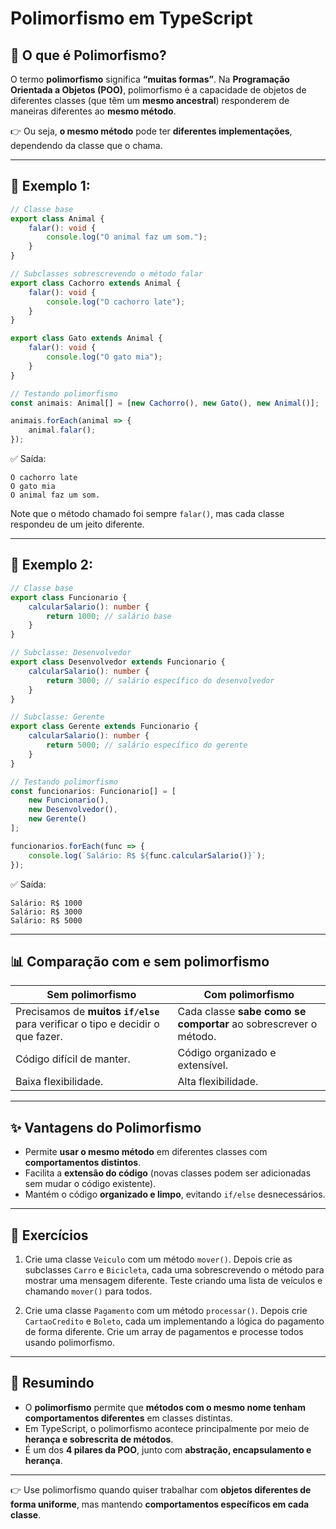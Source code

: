 # Polimorfismo em TypeScript

## 📌 O que é Polimorfismo?

O termo **polimorfismo** significa **“muitas formas”**.
Na **Programação Orientada a Objetos (POO)**, polimorfismo é a capacidade de objetos de diferentes classes (que têm um **mesmo ancestral**) responderem de maneiras diferentes ao **mesmo método**.

👉 Ou seja, **o mesmo método** pode ter **diferentes implementações**, dependendo da classe que o chama.

---

## 📌 Exemplo 1:

```typescript
// Classe base
export class Animal {
    falar(): void {
        console.log("O animal faz um som.");
    }
}

// Subclasses sobrescrevendo o método falar
export class Cachorro extends Animal {
    falar(): void {
        console.log("O cachorro late");
    }
}

export class Gato extends Animal {
    falar(): void {
        console.log("O gato mia");
    }
}

// Testando polimorfismo
const animais: Animal[] = [new Cachorro(), new Gato(), new Animal()];

animais.forEach(animal => {
    animal.falar(); 
});
```

✅ Saída:

```
O cachorro late
O gato mia
O animal faz um som.
```

Note que o método chamado foi sempre `falar()`, mas cada classe respondeu de um jeito diferente.

---

## 📌 Exemplo 2:
```typescript
// Classe base
export class Funcionario {
    calcularSalario(): number {
        return 1000; // salário base
    }
}

// Subclasse: Desenvolvedor
export class Desenvolvedor extends Funcionario {
    calcularSalario(): number {
        return 3000; // salário específico do desenvolvedor
    }
}

// Subclasse: Gerente
export class Gerente extends Funcionario {
    calcularSalario(): number {
        return 5000; // salário específico do gerente
    }
}

// Testando polimorfismo
const funcionarios: Funcionario[] = [
    new Funcionario(),
    new Desenvolvedor(),
    new Gerente()
];

funcionarios.forEach(func => {
    console.log(`Salário: R$ ${func.calcularSalario()}`);
});
```

✅ Saída:

```
Salário: R$ 1000
Salário: R$ 3000
Salário: R$ 5000
```

---

## 📊 Comparação com e sem polimorfismo

| Sem polimorfismo                                                                | Com polimorfismo                                                 |
| ------------------------------------------------------------------------------- | ---------------------------------------------------------------- |
| Precisamos de **muitos `if/else`** para verificar o tipo e decidir o que fazer. | Cada classe **sabe como se comportar** ao sobrescrever o método. |
| Código difícil de manter.                                                       | Código organizado e extensível.                                  |
| Baixa flexibilidade.                                                            | Alta flexibilidade.                                              |

---

## ✨ Vantagens do Polimorfismo

* Permite **usar o mesmo método** em diferentes classes com **comportamentos distintos**.
* Facilita a **extensão do código** (novas classes podem ser adicionadas sem mudar o código existente).
* Mantém o código **organizado e limpo**, evitando `if/else` desnecessários.

---

## 📝 Exercícios

1. Crie uma classe `Veiculo` com um método `mover()`.
   Depois crie as subclasses `Carro` e `Bicicleta`, cada uma sobrescrevendo o método para mostrar uma mensagem diferente.
   Teste criando uma lista de veículos e chamando `mover()` para todos.

2. Crie uma classe `Pagamento` com um método `processar()`.
   Depois crie `CartaoCredito` e `Boleto`, cada um implementando a lógica do pagamento de forma diferente.
   Crie um array de pagamentos e processe todos usando polimorfismo.

---

## 📌 Resumindo

* O **polimorfismo** permite que **métodos com o mesmo nome tenham comportamentos diferentes** em classes distintas.
* Em TypeScript, o polimorfismo acontece principalmente por meio de **herança e sobrescrita de métodos**.
* É um dos **4 pilares da POO**, junto com **abstração, encapsulamento e herança**.

---

👉 Use polimorfismo quando quiser trabalhar com **objetos diferentes de forma uniforme**, mas mantendo **comportamentos específicos em cada classe**.

